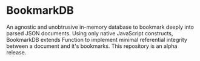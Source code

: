 # BookmarkDB
An agnostic and unobtrusive in-memory database to bookmark deeply into parsed JSON documents. Using only native JavaScript constructs, BookmarkDB extends Function to implement minimal referential integrity between a document and it's bookmarks. This repository is an alpha release.
